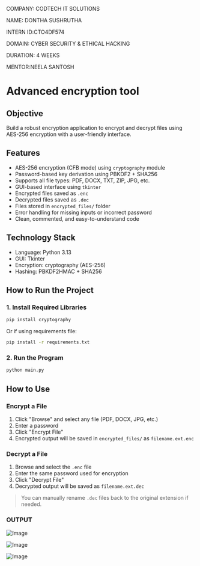 COMPANY: CODTECH IT SOLUTIONS

NAME: DONTHA SUSHRUTHA

INTERN ID:CTO4DF574
 
DOMAIN: CYBER SECURITY & ETHICAL HACKING

DURATION: 4 WEEKS

MENTOR:NEELA SANTOSH

# Advanced encryption tool

##  Objective
Build a robust encryption application to encrypt and decrypt files using AES-256 encryption with a user-friendly interface.

##  Features
- AES-256 encryption (CFB mode) using `cryptography` module
- Password-based key derivation using PBKDF2 + SHA256
- Supports all file types: PDF, DOCX, TXT, ZIP, JPG, etc.
- GUI-based interface using `tkinter`
- Encrypted files saved as `.enc`
- Decrypted files saved as `.dec`
- Files stored in `encrypted_files/` folder
- Error handling for missing inputs or incorrect password
- Clean, commented, and easy-to-understand code

## Technology Stack
- Language: Python 3.13
- GUI: Tkinter
- Encryption: cryptography (AES-256)
- Hashing: PBKDF2HMAC + SHA256

##  How to Run the Project

### 1. Install Required Libraries
```bash
pip install cryptography
```
Or if using requirements file:
```bash
pip install -r requirements.txt
```

### 2. Run the Program
```bash
python main.py
```

## How to Use

###  Encrypt a File
1. Click "Browse" and select any file (PDF, DOCX, JPG, etc.)
2. Enter a password
3. Click "Encrypt File"
4. Encrypted output will be saved in `encrypted_files/` as `filename.ext.enc`

###  Decrypt a File
1. Browse and select the `.enc` file
2. Enter the same password used for encryption
3. Click "Decrypt File"
4. Decrypted output will be saved as `filename.ext.dec`

> You can manually rename `.dec` files back to the original extension if needed.

### OUTPUT
![Image](https://github.com/user-attachments/assets/65e0c32b-bef8-4039-93ed-aacce9038818)

![Image](https://github.com/user-attachments/assets/f5b1f51c-1343-4c9b-bc25-2505ad99c4a3)

![Image](https://github.com/user-attachments/assets/91507e55-b091-40e3-b0f7-1ffc9c7002b2)
